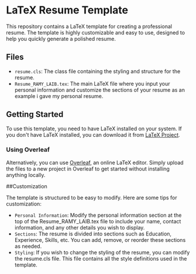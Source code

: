 # LaTeX Resume Template

This repository contains a LaTeX template for creating a professional resume. The template is highly customizable and easy to use, designed to help you quickly generate a polished resume.

## Files

- `resume.cls`: The class file containing the styling and structure for the resume.
- `Resume_RAMY_LAIB.tex`: The main LaTeX file where you input your personal information and customize the sections of your resume as an example i gave my personal resume.

## Getting Started

To use this template, you need to have LaTeX installed on your system. If you don't have LaTeX installed, you can download it from [LaTeX Project](https://www.latex-project.org/get/).

### Using Overleaf

Alternatively, you can use [Overleaf](https://www.overleaf.com/), an online LaTeX editor. Simply upload the files to a new project in Overleaf to get started without installing anything locally.

##Customization

The template is structured to be easy to modify. Here are some tips for customization:

- `Personal Information`: Modify the personal information section at the top of the Resume_RAMY_LAIB.tex file to include your name, contact information, and any other details you wish to display.
- `Sections`: The resume is divided into sections such as Education, Experience, Skills, etc. You can add, remove, or reorder these sections as needed.
- `Styling`: If you wish to change the styling of the resume, you can modify the resume.cls file. This file contains all the style definitions used in the template.

